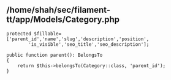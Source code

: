 ## /home/shah/sec/filament-tt/app/Models/Category.php
```
protected $fillable=['parent_id','name','slug','description','position',
        'is_visible','seo_title','seo_description'];

public function parent(): BelongsTo
{
    return $this->belongsTo(Category::class, 'parent_id');
}
```
